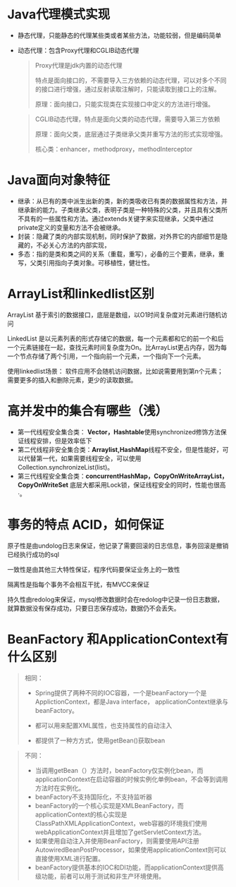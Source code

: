 # Java代理模式实现

* 静态代理，只能静态的代理某些类或者某些方法，功能较弱，但是编码简单

* 动态代理：包含Proxy代理和CGLIB动态代理

  >Proxy代理是jdk内置的动态代理
  >
  >特点是面向接口的，不需要导入三方依赖的动态代理，可以对多个不同的接口进行增强，通过反射读取注解时，只能读取到接口上的注解。
  >
  >原理：面向接口，只能实现类在实现接口中定义的方法进行增强。

  > CGLIB动态代理，特点是面向父类的动态代理，需要导入第三方依赖
  >
  > 原理：面向父类，底层通过子类继承父类并重写方法的形式实现增强。
  >
  > 核心类：enhancer，methodproxy，methodInterceptor 



# Java面向对象特征

* 继承：从已有的类中派生出新的类，新的类吸收已有类的数据属性和方法，并继承新的能力。子类继承父类，表明子类是一种特殊的父类，并且具有父类所不具有的一些属性和方法。通过extends关键字来实现继承，父类中通过private定义的变量和方法不会被继承。
* 封装：隐藏了类的内部实现机制，同时保护了数据，对外界它的内部细节是隐藏的，不必关心方法的内部实现，
* 多态：指的是类和类之间的关系（重载，重写），必备的三个要素，继承，重写，父类引用指向子类对象。可移植性，健壮性。





# ArrayList和linkedlist区别

ArrayList 基于索引的数据接口，底层是数组，以O1时间复杂度对元素进行随机访问

LinkedList 是以元素列表的形式存储它的数据，每一个元素都和它的前一个和后一个元素链接在一起，查找元素时间复杂度为On。比ArrayList更占内存，因为每一个节点存储了两个引用，一个指向前一个元素，一个指向下一个元素。

使用linkedlist场景： 软件应用不会随机访问数据，比如说需要用到第n个元素；需要更多的插入和删除元素，更少的读取数据。





# 高并发中的集合有哪些（浅）

* 第一代线程安全集合类： **Vector，Hashtable**使用synchronized修饰方法保证线程安排，但是效率低下
* 第二代线程非安全集合类：**Arraylist,HashMap**线程不安全，但是性能好，可以代替第一代，如果需要线程安全，可以使用Collection.synchronizeList(list)。
* 第三代线程安全集合类：**concurrentHashMap，CopyOnWriteArrayList，CopyOnWriteSet** 底层大都采用Lock锁，保证线程安全的同时，性能也很高·。





# 事务的特点 ACID，如何保证

原子性是由undolog日志来保证，他记录了需要回滚的日志信息，事务回滚是撤销已经执行成功的sql

一致性是由其他三大特性保证，程序代码要保证业务上的一致性

隔离性是指每个事务不会相互干扰，有MVCC来保证

持久性由redolog来保证，mysql修改数据时会在redolog中记录一份日志数据，就算数据没有保存成功，只要日志保存成功，数据仍不会丢失。



# BeanFactory 和ApplicationContext有什么区别

> 相同：
>
> * Spring提供了两种不同的IOC容器，一个是beanFactory一个是ApplictionContext，都是Java interface， applicationContext继承与beanFactory。
>
> * 都可以用来配置XML属性，也支持属性的自动注入
> * 都提供了一种方方式，使用getBean()获取bean



> 不同：
>
> * 当调用getBean（）方法时，beanFactory仅实例化bean，而applicationContext在启动容器的时候实例化单例bean，不会等到调用方法时在实例化。
> * beanFactory不支持国际化，不支持监听器
> * beanFactory的一个核心实现是XMLBeanFactory，而applicationContext的核心实现是ClassPathXMLApplicationContext，web容器的环境我们使用webApplicationContext并且增加了getServletContext方法。
> * 如果使用自动注入并使用BeanFactory，则需要使用API注册AutowiredBeanPostProcessor，如果使用applicationContext则可以直接使用XML进行配置。
> * beanFactory提供基本的IOC和DI功能，而applicationContext提供高级功能，前者可以用于测试和非生产环境使用。

